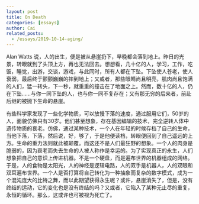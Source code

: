 ```yaml
---
layout: post
title: On Death
categories: [essays]
author: Cai
related_posts:
  - /essays/2019-10-14-aging/
---
```


Alan Watts 说，人的出生，便是被从悬崖扔下，早晚都会落到地上。昨日的光景，转眼就到了头顶上方，再也无法回去。想想看，几十亿的人，学习，工作，吃饭，睡觉，出游，交谈，游戏，与此同时，所有人都在下坠。下坠使人苍老，使人衰弱，最后终于颤颤巍巍的摔到地上；又或者，那些眼睛尚且明亮，肌肉尚且饱满的人们，猛一转头，下一秒，就重重的撞击在了地面之上。然而，数十亿的人，仍在下坠……与你一同下坠的人，也与你一同不复存在；又有那无穷的后来者，前赴后继的被抛下生命的悬崖。

有些科学家发现了一些化学物质，可以放慢下落的速度，通过服用它们，50岁的人，面貌仿佛只有30岁。他们甚至想象，存在基因编辑的技术，完全逆转人体中遗传物质的衰老。仿佛，通过某种技术，一个人在年轻的时候存档了自己的生命，当他下落，下落，然后说，好，够了，于是他便读档，转眼便回到了自己遥远的上方。生命的重力法则就此被颠覆。而这还不是人们最狂野的想象。一个人的肉身是脆弱的，因为衰老而失去生命的人被人称作是幸运的。为了实现真正的永生，人们想象把自己的意识上传进机器。不是一个硬盘，而是遍布世界的机器组成的网络。于是，人的食物是太阳光，人的神经是逻辑电路，人的双手是机器人，人的双眼和双耳遍布世界。一个人是否打算将自己转化为一种抽象而复杂的数字模式，成为一个混沌庞大的比特之舞，而以此期望获得永生呢？或许，悬崖消失了，但是，没有终结的运动，它的变化也是没有终结的吗？又或者，它陷入了某种无止尽的重复，永恒的循环。那么，这或许也可被视为死亡了。  
